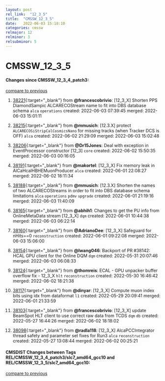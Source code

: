 ```yaml
---
layout: post
rel_link:  "12_3_5"
title:  "CMSSW_12_3_5"
date:   2022-06-03 15:18:10
categories: cmssw
relmajor: 12
relminor: 3
relsubminor: 5
---
```


# CMSSW_12_3_5
#### Changes since CMSSW_12_3_4_patch3:
[compare to previous](https://github.com/cms-sw/cmssw/compare/CMSSW_12_3_4_patch3...CMSSW_12_3_5)



1. [38221](http://github.com/cms-sw/cmssw/pull/38221){:target="_blank"}  from **@francescobrivio**: [12_3_X] Shorten PPS DiamondSampic ALCARECOStream name to fit into DBS database schema `alca` `operations` created: 2022-06-03 07:39:45 merged: 2022-06-03 15:01:11

2. [38215](http://github.com/cms-sw/cmssw/pull/38215){:target="_blank"}  from **@mmusich**: [12.3.X] protect `ALCARECOSiStripCalCosmicsNano` for missing tracks (when Tracker DCS is OFF) `alca` created: 2022-06-02 21:29:09 merged: 2022-06-03 15:02:48

3. [38206](http://github.com/cms-sw/cmssw/pull/38206){:target="_blank"}  from **@Dr15Jones**: Deal with exception in EventProcessor constructor [12_3] `core` created: 2022-06-02 15:50:35 merged: 2022-06-03 00:16:05

4. [38191](http://github.com/cms-sw/cmssw/pull/38191){:target="_blank"}  from **@makortel**: [12_3_X] Fix memory leak in AlCaHcalHBHEMuonProducer `alca` created: 2022-06-01 22:08:27 merged: 2022-06-02 18:11:34

5. [38188](http://github.com/cms-sw/cmssw/pull/38188){:target="_blank"}  from **@mmusich**: [12.3.X] Shorten the names of two ALCARECOStreams in order to fit into DBS database schema limitations `alca` `operations` `pdmv` `upgrade` created: 2022-06-01 21:19:16 merged: 2022-06-03 11:40:09

6. [38165](http://github.com/cms-sw/cmssw/pull/38165){:target="_blank"}  from **@abhih1**: Changes to get the PU info from OnlineMetaData stream [12_3_X] `dqm` created: 2022-06-01 10:44:38 merged: 2022-06-03 06:22:14

7. [38160](http://github.com/cms-sw/cmssw/pull/38160){:target="_blank"}  from **@AdrianoDee**: [12_3_X] Safeguard for nHits==0 `reconstruction` created: 2022-06-01 09:22:08 merged: 2022-06-03 15:06:00

8. [38154](http://github.com/cms-sw/cmssw/pull/38154){:target="_blank"}  from **@lwang046**: Backport of PR #38142: HCAL GPU client for the Online DQM `dqm` created: 2022-05-31 20:07:46 merged: 2022-06-03 06:08:33

9. [38124](http://github.com/cms-sw/cmssw/pull/38124){:target="_blank"}  from **@thomreis**: ECAL - GPU unpacker buffer overflow fix - 12_3_X `hlt` `reconstruction` created: 2022-05-30 16:46:42 merged: 2022-06-02 18:21:38

10. [38117](http://github.com/cms-sw/cmssw/pull/38117){:target="_blank"}  from **@dinyar**: [12_3_X] Compute muon index bits using idx from dataformat `l1` created: 2022-05-29 20:09:41 merged: 2022-06-01 21:33:59

11. [38103](http://github.com/cms-sw/cmssw/pull/38103){:target="_blank"}  from **@francescobrivio**: [12_3_X] update BeamSpot HLT client to use correct raw data from TCDS `dqm` `db` created: 2022-05-27 16:44:26 merged: 2022-06-02 18:18:02

12. [38098](http://github.com/cms-sw/cmssw/pull/38098){:target="_blank"}  from **@radla118**: [12_3_X] AlcaPCCIntegrator thread safety and parameter set fixes for Run3 `alca` `reconstruction` created: 2022-05-27 13:08:44 merged: 2022-06-02 00:25:21

#### CMSDIST Changes between Tags REL/CMSSW_12_3_4_patch3/slc7_amd64_gcc10 and REL/CMSSW_12_3_5/slc7_amd64_gcc10:
[compare to previous](https://github.com/cms-sw/cmsdist/compare/REL/CMSSW_12_3_4_patch3/slc7_amd64_gcc10...REL/CMSSW_12_3_5/slc7_amd64_gcc10)


